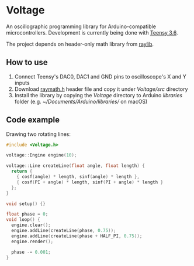 # Voltage

An oscillographic programming library for Arduino-compatible microcontrollers. Development is currently being done with [Teensy 3.6](https://www.pjrc.com/store/teensy36.html).

The project depends on header-only math library from [raylib](https://www.raylib.com).

## How to use

1. Connect Teensy's DAC0, DAC1 and GND pins to oscilloscope's X and Y inputs
2. Download [raymath.h](https://github.com/raysan5/raylib/blob/master/src/raymath.h) header file and copy it under _Voltage/src_ directory
3. Install the library by copying the _Voltage_ directory to Arduino _libraries_ folder (e.g. _~/Documents/Arduino/libraries/_ on macOS)

## Code example

Drawing two rotating lines:

```cpp
#include <Voltage.h>

voltage::Engine engine(10);

voltage::Line createLine(float angle, float length) {
  return {
    { cosf(angle) * length, sinf(angle) * length },
    { cosf(PI + angle) * length, sinf(PI + angle) * length }
  };
}

void setup() {}

float phase = 0;
void loop() {
  engine.clear();
  engine.addLine(createLine(phase, 0.75));
  engine.addLine(createLine(phase + HALF_PI, 0.75));
  engine.render();

  phase -= 0.001;
}
```
